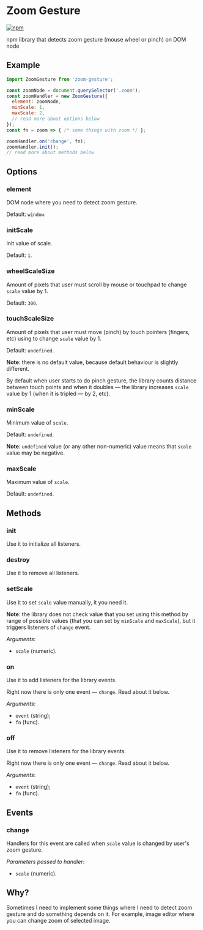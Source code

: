 # Zoom Gesture

[![npm](https://img.shields.io/npm/v/zoom-gesture.svg)](https://www.npmjs.com/package/zoom-gesture)

npm library that detects zoom gesture (mouse wheel or pinch) on DOM node

## Example

```js
import ZoomGesture from 'zoom-gesture';

const zoomNode = document.querySelector('.zoom');
const zoomHandler = new ZoomGesture({
  element: zoomNode,
  minScale: 1,
  maxScale: 2,
  // read more about options below
});
const fn = zoom => { /* some things with zoom */ };

zoomHandler.on('change', fn);
zoomHandler.init();
// read more about methods below
```

## Options

### element

DOM node where you need to detect zoom gesture.

Default: `window`.

### initScale

Init value of scale.

Default: `1`.

### wheelScaleSize

Amount of pixels that user must scroll by mouse or touchpad
to change `scale` value by 1.

Default: `300`.

### touchScaleSize

Amount of pixels that user must move (pinch) by touch pointers 
(fingers, etc) using to change `scale` value by 1.

Default: `undefined`.

**Note**: there is no default value,
because default behaviour is slightly different.

By default when user starts to do pinch gesture, 
the library counts distance between touch points
and when it doubles — the library increases `scale` value by 1 
(when it is tripled — by 2, etc).   

### minScale

Minimum value of `scale`.

Default: `undefined`.

**Note**: `undefined` value (or any other non-numeric) value means
that `scale` value may be negative.

### maxScale

Maximum value of `scale`.

Default: `undefined`.

## Methods

### init

Use it to initialize all listeners.

### destroy

Use it to remove all listeners.

### setScale

Use it to set `scale` value manually, it you need it.

**Note**: the library does not check value that you set
using this method by range of possible values
(that you can set by `minScale` and `maxScale`), 
but it triggers listeners of `change` event.

*Arguments*:
- `scale` (numeric).

### on

Use it to add listeners for the library events.

Right now there is only one event — `change`.
Read about it below.

*Arguments*:
- `event` (string);
- `fn` (func).

### off

Use it to remove listeners for the library events.

Right now there is only one event — `change`.
Read about it below.

*Arguments*:
- `event` (string);
- `fn` (func).

## Events

### change

Handlers for this event are called
when `scale` value is changed by user's zoom gesture.

*Parameters passed to handler*:
- `scale` (numeric).

## Why?

Sometimes I need to implement some things where I need to
detect zoom gesture and do something depends on it.
For example, image editor where you can change zoom of
selected image.
